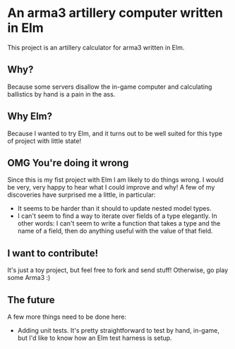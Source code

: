 An arma3 artillery computer written in Elm
===========================================

This project is an artillery calculator for arma3 written in Elm.

Why?
----

Because some servers disallow the in-game computer and calculating ballistics
by hand is a pain in the ass.

Why Elm?
---------

Because I wanted to try Elm, and it turns out to be well suited for this type
of project with little state!

OMG You're doing it wrong
--------------------------

Since this is my fist project with Elm I am likely to do things wrong. I would
be very, very happy to hear what I could improve and why! A few of my
discoveries have surprised me a little, in particular:

- It seems to be harder than it should to update nested model types.
- I can't seem to find a way to iterate over fields of a type elegantly. In
  other words: I can't seem to write a function that takes a type and the name
  of a field, then do anything useful with the value of that field.


I want to contribute!
---------------------

It's just a toy project, but feel free to fork and send stuff!
Otherwise, go play some Arma3 :)

The future
-----------

A few more things need to be done here:

 - Adding unit tests. It's pretty straightforward to test by hand, in-game, but
   I'd like to know how an Elm test harness is setup.
